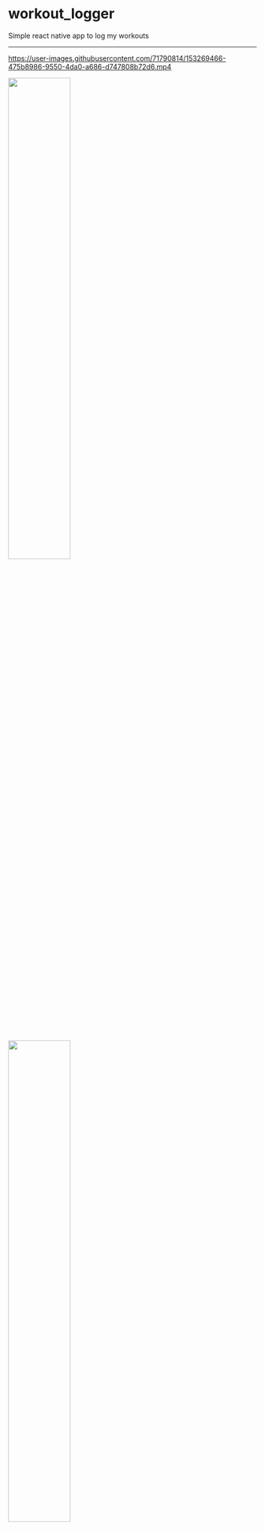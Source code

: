 # workout_logger
Simple react native app to log my workouts

***

https://user-images.githubusercontent.com/71790814/153269466-475b8986-9550-4da0-a686-d747808b72d6.mp4


<img src = "https://user-images.githubusercontent.com/71790814/153266863-edac4ae1-4d40-4d9e-8bae-6d769f041ca5.PNG" width="50%" height="50%" />
<img src = "https://user-images.githubusercontent.com/71790814/153266872-92834ff9-6893-4a06-971b-2a22dd0ef5cb.PNG" width="50%" height="50%" />
